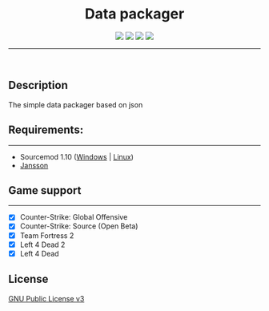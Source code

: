 <h1 align="center">Data packager</h1>
<p align="center">
    <img src="https://app.travis-ci.com/rej-clown/packager.svg?branch=main" />
    <a href="#requirements"><img src="https://img.shields.io/badge/sourcemod-v.1.10-blue" /></a>
    <a href="https://discord.gg/cFZ97Mzrjy" target="_blank"><img src="https://img.shields.io/discord/494942123548868609" /></a>
    <img src="https://img.shields.io/github/downloads/rej-clown/packager/total" />
</p>

___
<br>

## Description
The simple data packager based on json

## Requirements:
-------------
- Sourcemod 1.10 ([Windows](http://sourcemod.net/latest.php?os=windows&version=1.10) | [Linux](http://sourcemod.net/latest.php?os=linux&version=1.10))
- [Jansson](https://github.com/rej-clown/sm-jansson/releases)

## Game support
---------
- [x] Counter-Strike: Global Offensive
- [x] Counter-Strike: Source (Open Beta)
- [x] Team Fortress 2
- [x] Left 4 Dead 2
- [x] Left 4 Dead

## License
[GNU Public License v3](https://github.com/rej-clown/ccp/blob/main/LICENSE)
